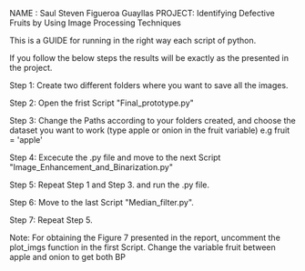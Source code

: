 NAME   : Saul Steven Figueroa Guayllas
PROJECT: Identifying Defective Fruits by Using Image Processing Techniques

This is a GUIDE for running in the right way each script of python.

If you follow the below steps the results will be exactly as the presented in the project.

Step 1: Create two different folders where you want to save all the images.

Step 2: Open the frist Script "Final_prototype.py"

Step 3: Change the Paths according to your folders created, and choose the dataset
        you want to work (type apple or onion in the fruit variable)
        e.g fruit = 'apple'

Step 4: Excecute the .py file and move to the next Script "Image_Enhancement_and_Binarization.py"

Step 5: Repeat Step 1 and Step 3. and run the .py file.

Step 6: Move to the last Script "Median_filter.py".

Step 7: Repeat Step 5.

Note: For obtaining the Figure 7 presented in the report, uncomment the plot_imgs function
      in the first Script. Change the variable fruit between apple and onion to get both BP
